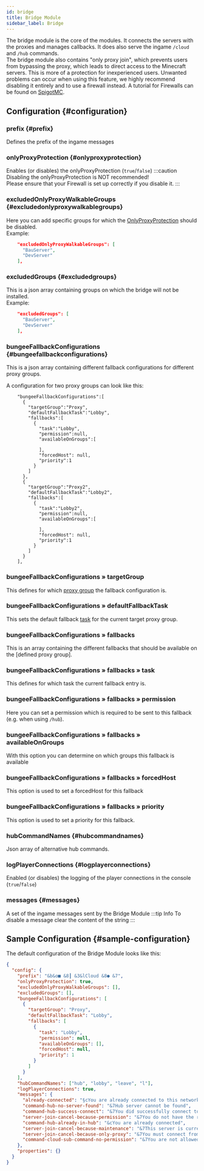 ```yaml
---
id: bridge
title: Bridge Module
sidebar_label: Bridge
---
```


The bridge module is the core of the modules. It connects the servers with the proxies and manages callbacks. It does also serve the ingame `/cloud` and `/hub` commands.  
The bridge module also contains "only proxy join", which prevents users from bypassing the proxy, which leads to direct access to the Minecraft servers. This is more of a protection for inexperienced users. Unwanted problems can occur when using this feature, we highly recommend disabling it entirely and to use a firewall instead. A tutorial for Firewalls can be found on [SpigotMC](https://www.spigotmc.org/wiki/firewall-guide/).

## Configuration {#configuration}

### prefix {#prefix}

Defines the prefix of the ingame messages

### onlyProxyProtection {#onlyproxyprotection}

Enables (or disables) the onlyProxyProtection (`true`/`false`)
:::caution
Disabling the onlyProxyProtection is NOT recommended!  
Please ensure that your Firewall is set up correctly if you disable it.
:::

### excludedOnlyProxyWalkableGroups {#excludedonlyproxywalkablegroups}

Here you can add specific groups for which the [OnlyProxyProtection](#onlyproxyprotection) should be disabled.  
Example:

```json
    "excludedOnlyProxyWalkableGroups": [
      "BauServer",
      "DevServer"
    ],
```

### excludedGroups {#excludedgroups}

This is a json array containing groups on which the bridge will not be installed.  
Example:

```json
    "excludedGroups": [
      "BauServer",
      "DevServer"
    ],
```

### bungeeFallbackConfigurations {#bungeefallbackconfigurations}

This is a json array containing different fallback configurations for different proxy groups.

A configuration for two proxy groups can look like this:

```
    "bungeeFallbackConfigurations":[
      {
        "targetGroup":"Proxy",
        "defaultFallbackTask":"Lobby",
        "fallbacks":[
          {
            "task":"Lobby",
            "permission":null,
            "availableOnGroups":[

            ],
            "forcedHost": null,
            "priority":1
          }
        ]
      },
      {
        "targetGroup":"Proxy2",
        "defaultFallbackTask":"Lobby2",
        "fallbacks":[
          {
            "task":"Lobby2",
            "permission":null,
            "availableOnGroups":[

            ],
            "forcedHost": null,
            "priority":1
          }
        ]
      }
    ],
```

### bungeeFallbackConfigurations » targetGroup

This defines for which [proxy group](../components/groups.md) the fallback configuration is.

### bungeeFallbackConfigurations » defaultFallbackTask

This sets the default fallback [task](../components/tasks.md) for the current target proxy group.

### bungeeFallbackConfigurations » fallbacks

This is an array containing the different fallbacks that should be available on the [defined proxy group].

### bungeeFallbackConfigurations » fallbacks » task

This defines for which task the current fallback entry is.

### bungeeFallbackConfigurations » fallbacks » permission

Here you can set a permission which is required to be sent to this fallback (e.g. when using `/hub`).

### bungeeFallbackConfigurations » fallbacks » availableOnGroups

With this option you can determine on which groups this fallback is available

### bungeeFallbackConfigurations » fallbacks » forcedHost

This option is used to set a forcedHost for this fallback

### bungeeFallbackConfigurations » fallbacks » priority

This option is used to set a priority for this fallback.

### hubCommandNames {#hubcommandnames}

Json array of alternative hub commands.

### logPlayerConnections {#logplayerconnections}

Enabled (or disables) the logging of the player connections in the console (`true`/`false`)

### messages {#messages}

A set of the ingame messages sent by the Bridge Module
:::tip Info
To disable a message clear the content of the string
:::

## Sample Configuration {#sample-configuration}

The default configuration of the Bridge Module looks like this:

```json
{
  "config": {
    "prefix": "&b&o■ &8┃ &3&lCloud &8● &7",
    "onlyProxyProtection": true,
    "excludedOnlyProxyWalkableGroups": [],
    "excludedGroups": [],
    "bungeeFallbackConfigurations": [
      {
        "targetGroup": "Proxy",
        "defaultFallbackTask": "Lobby",
        "fallbacks": [
          {
            "task": "Lobby",
            "permission": null,
            "availableOnGroups": [],
            "forcedHost": null,
            "priority": 1
          }
        ]
      }
    ],
    "hubCommandNames": ["hub", "lobby", "leave", "l"],
    "logPlayerConnections": true,
    "messages": {
      "already-connected": "§cYou are already connected to this network!",
      "command-hub-no-server-found": "&7Hub server cannot be found",
      "command-hub-success-connect": "&7You did successfully connect to %server%",
      "server-join-cancel-because-permission": "&7You do not have the required permissions to connect to this server.",
      "command-hub-already-in-hub": "&cYou are already connected",
      "server-join-cancel-because-maintenance": "&7This server is currently in maintenance mode",
      "server-join-cancel-because-only-proxy": "&7You must connect from an original proxy server",
      "command-cloud-sub-command-no-permission": "&7You are not allowed to use &b%command%"
    },
    "properties": {}
  }
}
```
